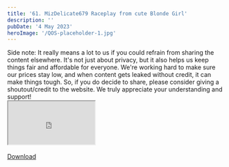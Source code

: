 ```yaml
---
title: '61. MizDelicate679 Raceplay from cute Blonde Girl'
description: ''
pubDate: '4 May 2023'
heroImage: '/QOS-placeholder-1.jpg'
---
```

<div class="video_paragraph_header"> Side note: It really means a lot to us if you could refrain from sharing the content elsewhere. It's not just about privacy, but it also helps us keep things fair and affordable for everyone. We're working hard to make sure our prices stay low, and when content gets leaked without credit, it can make things tough. So, if you do decide to share, please consider giving a shoutout/credit to the website. We truly appreciate your understanding and support!</div>

<iframe src="https://drive.google.com/file/d/1yV52CM36KrG8ZABzrYxXNRYcHUWUk3QX/preview" width="200" height="100" allow="autoplay" allowfullscreen="allowfullscreen"></iframe>

<br>
<br>
<a class="read_more" href="https://drive.google.com/file/d/1yV52CM36KrG8ZABzrYxXNRYcHUWUk3QX/view?usp=sharing">Download</a>